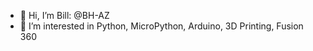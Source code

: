 - 👋 Hi, I’m Bill: @BH-AZ
- 👀 I’m interested in Python, MicroPython, Arduino, 3D Printing, Fusion 360

<!---
BH-AZ/BH-AZ is a ✨ special ✨ repository because its `README.md` (this file) appears on your GitHub profile.
You can click the Preview link to take a look at your changes.
--->
